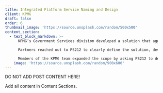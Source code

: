 ```yaml
---
title: Integrated Platform Service Naming and Design
client: KPMG
draft: false
order: 6
thumbnail_image: 'https://source.unsplash.com/random/500x500'
content_section:
  - text_block_markdown: >-
      KPMG’s Government Services division developed a solution that aggregates state and local government civil services on a single platform with a single point of entry for users. The offering was ground breaking and warranted a thoughtful brand and launch campaign.

      Partners reached out to PS212 to clearly define the solution, develop a name, visualize the complicated story, and create a visual identifier. The team recommended KRIS (KPMG Resource Integration System) to be paired with the existing, KERA (KPMG Exchange Reference Architecture).

      Members of the KPMG team expanded the scope by asking PS212 to develop visual identities for the both offerings.​
    image: 'https://source.unsplash.com/random/900x600'
---
```

DO NOT ADD POST CONTENT HERE!

Add all content in Content Sections.